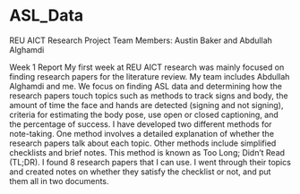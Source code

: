 # ASL_Data
REU AICT Research Project
Team Members: Austin Baker and Abdullah Alghamdi



Week 1 Report
My first week at REU AICT research was mainly focused on finding research papers for the literature review. My team includes Abdullah Alghamdi and me. We focus on finding ASL data and determining how the research papers touch topics such as methods to track signs and body, the amount of time the face and hands are detected (signing and not signing), criteria for estimating the body pose, use open or closed captioning, and the percentage of success. I have developed two different methods for note-taking. One method involves a detailed explanation of whether the research papers talk about each topic. Other methods include simplified checklists and brief notes. This method is known as Too Long; Didn’t Read (TL;DR). I found 8 research papers that I can use. I went through their topics and created notes on whether they satisfy the checklist or not, and put them all in two documents.
